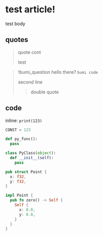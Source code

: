 

# test article!

test body

## quotes

> quote
> cont
>
> test

> !bumi_question hello there? `bumi code`
>
> second line
>
> > double quote

## code

inline: `print(123)`

```python
CONST = 123

def py_func():
  pass

class PyClass(object):
  def __init__(self):
    pass
```

```rust
pub struct Point {
  x: f32,
  y: f32,
}

impl Point {
  pub fn zero() -> Self {
    Self {
      x: 0.0,
      y: 0.0,
    }
  }
}
```
